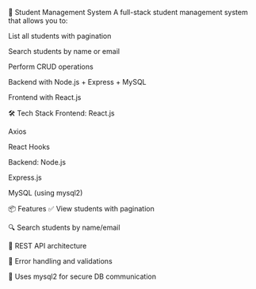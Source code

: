📘 Student Management System
A full-stack student management system that allows you to:

List all students with pagination

Search students by name or email

Perform CRUD operations

Backend with Node.js + Express + MySQL

Frontend with React.js

🛠️ Tech Stack
Frontend:
React.js

Axios

React Hooks

Backend:
Node.js

Express.js

MySQL (using mysql2)

📦 Features
✅ View students with pagination

🔍 Search students by name/email

🚀 REST API architecture

🔐 Error handling and validations

📡 Uses mysql2 for secure DB communication

